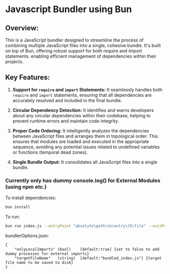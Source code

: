 # Javascript Bundler using Bun

## Overview:

This is a JavaScript bundler designed to streamline the process of combining multiple JavaScript files into a single, cohesive bundle. It's built on top of Bun, offering robust support for both require and import statements. enabling efficient management of dependencies within their projects.

## Key Features:

1. **Support for `require` and `import` Statements:** It seamlessly handles both `require` and `import` statements, ensuring that all dependencies are accurately resolved and included in the final bundle.

2. **Circular Dependency Detection:** It identifies and warns developers about any circular dependencies within their codebase, helping to prevent runtime errors and maintain code integrity.

3. **Proper Code Ordering:** It intelligently analyzes the dependencies between JavaScript files and arranges them in topological order. This ensures that modules are loaded and executed in the appropriate sequence, avoiding any potential issues related to undefined variables or functions (temporal dead zones).

4. **Single Bundle Output:** It consolidates all JavaScript files into a single bundle.

### Currently only has dummy console.log() for External Modules (using npm etc.)

To install dependencies:

```bash
bun install
```

To run:

```bash
bun run index.js --entryPoint "absolute\path\to\entry\JS\file" --exitPoint "absolute\path\to\target\directory"
```

bundlerOptions.json:
```
{
    "onlyLocalImports" (bool)    [default:true] {set to false to add dummy processes for external imports}
    "targetFileName"   (string)  [default:"bundled_index.js"] {target file name to be saved to disk}
}
```
